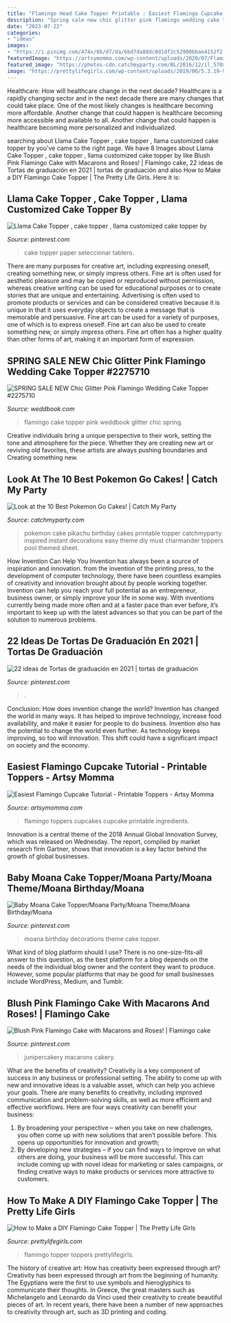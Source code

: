 ```yaml
---
title: "Flamingo Head Cake Topper Printable : Easiest Flamingo Cupcake Tutorial"
description: "Spring sale new chic glitter pink flamingo wedding cake topper #2275710"
date: "2023-07-22"
categories:
- "ideas"
images:
- "https://i.pinimg.com/474x/6b/d7/da/6bd7da88dc0d1df2c52900bbae4152f2.jpg"
featuredImage: "https://artsymomma.com/wp-content/uploads/2020/07/Flamingo-Party-Cupcake-Idea.jpg"
featured_image: "https://photos-cdn.catchmyparty.com/BL/2016/12/il_570xN.911864304_ey5p.jpeg"
image: "https://prettylifegirls.com/wp-content/uploads/2019/06/5.3.19-9152.jpg"
---
```



Healthcare: How will healthcare change in the next decade?
Healthcare is a rapidly changing sector and in the next decade there are many changes that could take place. One of the most likely changes is healthcare becoming more affordable. Another change that could happen is healthcare becoming more accessible and available to all. Another change that could happen is healthcare becoming more personalized and individualized.

	

		
searching about Llama Cake Topper , cake topper , llama customized cake topper by you've came to the right page. We have 8 Images about Llama Cake Topper , cake topper , llama customized cake topper by like Blush Pink Flamingo Cake with Macarons and Roses! | Flamingo cake, 22 ideas de Tortas de graduación en 2021 | tortas de graduación and also How to Make a DIY Flamingo Cake Topper | The Pretty Life Girls. Here it is:
		
    
## Llama Cake Topper , Cake Topper , Llama Customized Cake Topper By

<img loading=lazy src="https://i.pinimg.com/originals/75/88/0a/75880aec4b921aea6e679a133375de89.jpg" onerror="this.onerror=null;this.src='https://tse2.mm.bing.net/th?id=OIP.7RCVW_fLYrp8PkPj269KlwHaJ5&amp;pid=15.1';" alt="Llama Cake Topper , cake topper , llama customized cake topper by">

_Source: pinterest.com_

>cake topper paper seleccionar tablero. 

	

There are many purposes for creative art, including expressing oneself, creating something new, or simply impress others. Fine art is often used for aesthetic pleasure and may be copied or reproduced without permission, whereas creative writing can be used for educational purposes or to create stories that are unique and entertaining. Advertising is often used to promote products or services and can be considered creative because it is unique in that it uses everyday objects to create a message that is memorable and persuasive.
Fine art can be used for a variety of purposes, one of which is to express oneself. Fine art can also be used to create something new, or simply impress others. Fine art often has a higher quality than other forms of art, making it an important form of expression.

    
## SPRING SALE NEW Chic Glitter Pink Flamingo Wedding Cake Topper #2275710

<img loading=lazy src="http://s3.weddbook.com/t1/2/2/7/2275710/spring-sale-new-chic-glitter-pink-flamingo-wedding-cake-topper.jpg" onerror="this.onerror=null;this.src='https://tse1.mm.bing.net/th?id=OIP.1oeI9Y5rEDTf890Ijz39VgHaKE&amp;pid=15.1';" alt="SPRING SALE NEW Chic Glitter Pink Flamingo Wedding Cake Topper #2275710">

_Source: weddbook.com_

>flamingo cake topper pink weddbook glitter chic spring. 

	

Creative individuals bring a unique perspective to their work, setting the tone and atmosphere for the piece. Whether they are creating new art or reviving old favorites, these artists are always pushing boundaries and Creating something new.

    
## Look At The 10 Best Pokemon Go Cakes! | Catch My Party

<img loading=lazy src="https://photos-cdn.catchmyparty.com/BL/2016/12/il_570xN.911864304_ey5p.jpeg" onerror="this.onerror=null;this.src='https://tse2.mm.bing.net/th?id=OIP.SL86jRRgqZogEq8SoztYcQHaLH&amp;pid=15.1';" alt="Look at the 10 Best Pokemon Go Cakes! | Catch My Party">

_Source: catchmyparty.com_

>pokemon cake pikachu birthday cakes printable topper catchmyparty inspired instant decorations easy theme diy must charmander toppers pool themed sheet. 

	

How Invention Can Help You
Invention has always been a source of inspiration and innovation. from the invention of the printing press, to the development of computer technology, there have been countless examples of creativity and innovation brought about by people working together. Invention can help you reach your full potential as an entrepreneur, business owner, or simply improve your life in some way. With inventions currently being made more often and at a faster pace than ever before, it’s important to keep up with the latest advances so that you can be part of the solution to numerous problems.

    
## 22 Ideas De Tortas De Graduación En 2021 | Tortas De Graduación

<img loading=lazy src="https://i.pinimg.com/474x/6b/d7/da/6bd7da88dc0d1df2c52900bbae4152f2.jpg" onerror="this.onerror=null;this.src='https://tse1.mm.bing.net/th?id=OIP.it0flzkRE_-qpdratnIN2wAAAA&amp;pid=15.1';" alt="22 ideas de Tortas de graduación en 2021 | tortas de graduación">

_Source: pinterest.com_

>. 

	

Conclusion: How does invention change the world?
Invention has changed the world in many ways. It has helped to improve technology, increase food availability, and make it easier for people to do business. Invention also has the potential to change the world even further. As technology keeps improving, so too will innovation. This shift could have a significant impact on society and the economy.

    
## Easiest Flamingo Cupcake Tutorial - Printable Toppers - Artsy Momma

<img loading=lazy src="https://artsymomma.com/wp-content/uploads/2020/07/Flamingo-Party-Cupcake-Idea.jpg" onerror="this.onerror=null;this.src='https://tse3.mm.bing.net/th?id=OIP.pUAJZX2flzN5JtiyXgN-WwHaFw&amp;pid=15.1';" alt="Easiest Flamingo Cupcake Tutorial - Printable Toppers - Artsy Momma">

_Source: artsymomma.com_

>flamingo toppers cupcakes cupcake printable ingredients. 

	

Innovation is a central theme of the 2018 Annual Global Innovation Survey, which was released on Wednesday. The report, compiled by market research firm Gartner, shows that innovation is a key factor behind the growth of global businesses.

    
## Baby Moana Cake Topper/Moana Party/Moana Theme/Moana Birthday/Moana

<img loading=lazy src="https://i.pinimg.com/736x/d8/fc/d3/d8fcd3f14e12bab5daf4124d1fad547e.jpg" onerror="this.onerror=null;this.src='https://tse1.mm.bing.net/th?id=OIP.ScMlbkxZmk-QAJanz5VwSAHaHa&amp;pid=15.1';" alt="Baby Moana Cake Topper/Moana Party/Moana Theme/Moana Birthday/Moana">

_Source: pinterest.com_

>moana birthday decorations theme cake topper. 

	

What kind of blog platform should I use?
There is no one-size-fits-all answer to this question, as the best platform for a blog depends on the needs of the individual blog owner and the content they want to produce. However, some popular platforms that may be good for small businesses include WordPress, Medium, and Tumblr.

    
## Blush Pink Flamingo Cake With Macarons And Roses! | Flamingo Cake

<img loading=lazy src="https://i.pinimg.com/originals/9a/97/c1/9a97c156fd0d3687e23c3e1aeccbf63f.jpg" onerror="this.onerror=null;this.src='https://tse1.mm.bing.net/th?id=OIP.-4mMeETwWAy7DsYmAlvwnwHaLH&amp;pid=15.1';" alt="Blush Pink Flamingo Cake with Macarons and Roses! | Flamingo cake">

_Source: pinterest.com_

>junipercakery macarons cakery. 

	

What are the benefits of creativity?
Creativity is a key component of success in any business or professional setting. The ability to come up with new and innovative ideas is a valuable asset, which can help you achieve your goals. There are many benefits to creativity, including improved communication and problem-solving skills, as well as more efficient and effective workflows. Here are four ways creativity can benefit your business: 
1) By broadening your perspective – when you take on new challenges, you often come up with new solutions that aren’t possible before. This opens up opportunities for innovation and growth; 
2) By developing new strategies – if you can find ways to improve on what others are doing, your business will be more successful. This can include coming up with novel ideas for marketing or sales campaigns, or finding creative ways to make products or services more attractive to customers.

    
## How To Make A DIY Flamingo Cake Topper | The Pretty Life Girls

<img loading=lazy src="https://prettylifegirls.com/wp-content/uploads/2019/06/5.3.19-9152.jpg" onerror="this.onerror=null;this.src='https://tse4.mm.bing.net/th?id=OIP.f-nrZW6WiVqW9mqEuPPtlwHaLH&amp;pid=15.1';" alt="How to Make a DIY Flamingo Cake Topper | The Pretty Life Girls">

_Source: prettylifegirls.com_

>flamingo topper toppers prettylifegirls. 

	

The history of creative art: How has creativity been expressed through art?
Creativity has been expressed through art from the beginning of humanity. The Egyptians were the first to use symbols and hieroglyphics to communicate their thoughts. In Greece, the great masters such as Michelangelo and Leonardo da Vinci used their creativity to create beautiful pieces of art. In recent years, there have been a number of new approaches to creativity through art, such as 3D printing and coding.

